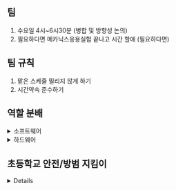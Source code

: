 ## 팀
1. 수요일 4시~6시30분 (병합 및 방향성 논의)
2. 필요하다면 메카닉스응용실험 끝나고 시간 할애 (필요하다면)
## 팀 규칙
1. 맡은 스케줄 밀리지 않게 하기 
2. 시간약속 준수하기
## 역할 분배
<details>
  <summary>소프트웨어</summary>
  1. 맵핑
  2. TTS
  3. 
</details>

<details>
  <summary>하드웨어</summary>
  1. 
</details>

## 초등학교 안전/방범 지킴이
<details>
  1. 이미지 분석 </br>
  2. 

  [최성현]
  1. 학교 관계자(학생, 선생님 등) 얼굴 인식 기능
      - 활용 분야 : 
</details>
